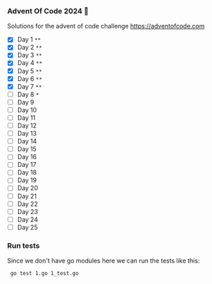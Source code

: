 ### Advent Of Code 2024 &#x1F384;

Solutions for the advent of code challenge
https://adventofcode.com

- [x] Day 1 `**`
- [x] Day 2 `**`
- [x] Day 3 `**`
- [x] Day 4 `**`
- [x] Day 5 `**`
- [x] Day 6 `**`
- [x] Day 7 `**`
- [ ] Day 8 `*`
- [ ] Day 9
- [ ] Day 10
- [ ] Day 11
- [ ] Day 12
- [ ] Day 13
- [ ] Day 14
- [ ] Day 15
- [ ] Day 16
- [ ] Day 17
- [ ] Day 18
- [ ] Day 19
- [ ] Day 20
- [ ] Day 21
- [ ] Day 22
- [ ] Day 23
- [ ] Day 24
- [ ] Day 25

### Run tests

Since we don't have go modules here we can run the tests like this:
```
 go test 1.go 1_test.go
```
